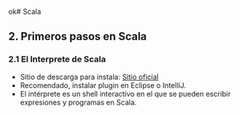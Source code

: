 ok# Scala
## 2. Primeros pasos en Scala
### 2.1 El Interprete de Scala
* Sitio de descarga para instala: [Sitio oficial](http://www.scala-lang.org)
* Recomendado, instalar plugin en Eclipse o IntelliJ.
* El intérprete es un shell interactivo  en el que se pueden escribir expresiones y programas en Scala.

<!--stackedit_data:
eyJoaXN0b3J5IjpbMzQ3NTc2MjkzLC02ODk2MjAzOTBdfQ==
-->